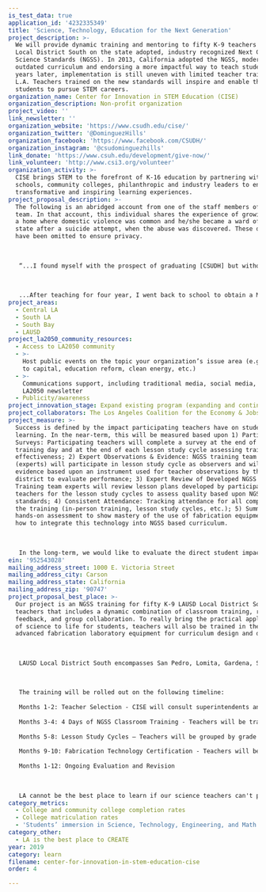 ```yaml
---
is_test_data: true
application_id: '4232335349'
title: 'Science, Technology, Education for the Next Generation'
project_description: >-
  We will provide dynamic training and mentoring to fifty K-9 teachers in LAUSD
  Local District South on the state adopted, industry recognized Next Generation
  Science Standards (NGSS). In 2013, California adopted the NGSS, modernizing an
  outdated curriculum and endorsing a more impactful way to teach students. Six
  years later, implementation is still uneven with limited teacher training in
  L.A. Teachers trained on the new standards will inspire and enable their
  students to pursue STEM careers.
organization_name: Center for Innovation in STEM Education (CISE)
organization_description: Non-profit organization
project_video: ''
link_newsletter: ''
organization_website: 'https://www.csudh.edu/cise/'
organization_twitter: '@DominguezHills'
organization_facebook: 'https://www.facebook.com/CSUDH/'
organization_instagram: '@csudominguezhills'
link_donate: 'https://www.csuh.edu/development/give-now/'
link_volunteer: 'http://www.csi3.org/volunteer'
organization_activity: >-
  CISE brings STEM to the forefront of K-16 education by partnering with
  schools, community colleges, philanthropic and industry leaders to enable
  transformative and inspiring learning experiences.
project_proposal_description: >-
  The following is an abridged account from one of the staff members of the CISE
  team. In that account, this individual shares the experience of growing up in
  a home where domestic violence was common and he/she became a ward of the
  state after a suicide attempt, when the abuse was discovered. These details
  have been omitted to ensure privacy.
   
   
   
   “...I found myself with the prospect of graduating [CSUDH] but without a clue of what my next steps would be. This is when I met Dr. Hamdan, my current Director and mentor. He encouraged me to become a math teacher, because I minored in math and because there was a shortage of individuals like me in the field. Some people have credited my success to my resilience but I know better. It is due to the educators that knew my story and didn’t lower the bar for me, out of pity. Dr. Hamdan was able to see my potential, even before I could see it, rather than the broken young adult that others saw. Although my story is difficult to tell, today I write it in order to acknowledge the impact that the MISTI and TTT program, which Dr. Hamdan accepted me to, had on my success. The programs provided me with support and guidance and surrounded me with good people. This may not sound like a lot but for someone who is the first to attend college, it is the difference between making it or not making it to the finish line...
   
   
   
   ...After teaching for four year, I went back to school to obtain a Masters in Educational Leadership. Upon graduating, I reached out to Dr. Hamdan for assistance in securing a vice-principal position. To my surprise, he offered me a position on his team. Dr. Hamdan never lowered his expectations and always pushed me to be the best in all I did. It was his demand that I produced the best that prepared me for my current role. In my current role, my realm of influence is more than I could have ever imagined and more than anyone ever expected from me. So I end with a sincere thank you to Dr. Hamdan (and his team), and to other critical mentors, for believing in me and for having high expectations for me.”
project_areas:
  - Central LA
  - South LA
  - South Bay
  - LAUSD
project_la2050_community_resources:
  - Access to LA2050 community
  - >-
    Host public events on the topic your organization’s issue area (e.g. access
    to capital, education reform, clean energy, etc.) 
  - >-
    Communications support, including traditional media, social media, and
    LA2050 newsletter
  - Publicity/awareness
project_innovation_stage: Expand existing program (expanding and continuing ongoing successful projects)
project_collaborators: The Los Angeles Coalition for the Economy & Jobs
project_measure: >-
  Success is defined by the impact participating teachers have on student
  learning. In the near-term, this will be measured based upon 1) Participant
  Surveys: Participating teachers will complete a survey at the end of each
  training day and at the end of each lesson study cycle assessing training
  effectiveness; 2) Expert Observations & Evidence: NGSS training team members
  (experts) will participate in lesson study cycle as observers and will gather
  evidence based upon an instrument used for teacher observations by the
  district to evaluate performance; 3) Expert Review of Developed NGSS Lessons:
  Training team experts will review lesson plans developed by participating
  teachers for the lesson study cycles to assess quality based upon NGSS
  standards; 4) Consistent Attendance: Tracking attendance for all components of
  the training (in-person training, lesson study cycles, etc.); 5) Summative
  hands-on assessment to show mastery of the use of fabrication equipment and
  how to integrate this technology into NGSS based curriculum.
   
   
   
   In the long-term, we would like to evaluate the direct student impact on quantitative metrics such as performance on standardized tests and qualitative metrics such as enthusiasm for and confidence in pursuing STEM related fields. We will be in a position to pursue this type of evaluation after the initial spring 2018 pilot group of 50 teachers has had the opportunity to teach according to the new standards for a full year (fall 2018- spring 2019).
ein: '952543028'
mailing_address_street: 1000 E. Victoria Street
mailing_address_city: Carson
mailing_address_state: California
mailing_address_zip: '90747'
project_proposal_best_place: >-
  Our project is an NGSS training for fifty K-9 LAUSD Local District South
  teachers that includes a dynamic combination of classroom training, real-time
  feedback, and group collaboration. To really bring the practical application
  of science to life for students, teachers will also be trained in the use of
  advanced fabrication laboratory equipment for curriculum design and delivery. 
   
   
   
   LAUSD Local District South encompasses San Pedro, Lomita, Gardena, South LA, and South Central LA. We chose this district because of limited implementation and the largest achievement gaps in science among student groups are defined by race and income. LAUSD enrollment is 90% students of color and 80% are socioeconomically disadvantaged. Within Local District South, we will recruit teachers mainly from schools who have a "STEAM Academy" and/or "STEAM Lab". Additionally, we will guide schools that have a "STEAM Lab" on how to furnish the lab and make it operational to develop their own capacity to manage and operate the lab, engaging students in advanced fabrication technology. 
   
   
   
   The training will be rolled out on the following timeline:
   
   Months 1-2: Teacher Selection - CISE will consult superintendents and STEM/STEAM coordinators to identify which schools will most benefit from training. Principals at selected schools will recommend 2-3 teachers.
   
   Months 3-4: 4 Days of NGSS Classroom Training - Teachers will be trained on the conceptual and instructional shifts from the current standards. They will learn the three dimensions of NGSS, analyze lesson plans, and break down new performance expectations. 
   
   Months 5-8: Lesson Study Cycles — Teachers will be grouped by grade level and work closely with an NGSS Expert to identify a focus based on student data and co-develop an NGSS aligned lesson. Teams of trainees will engage in collaborative planning-teaching-observation of learning, followed by lesson evaluation and refinement. Experts will lead a debrief to inform next steps and guide a second round of lesson study.
   
   Months 9-10: Fabrication Technology Certification - Teachers will be trained to use advanced fabrication equipment, such as 3D printers, Vinyl cutters, Laser Cutters, and CNC Routers, and to incorporate the engineering practices into their science lessons. With expert guidance, teachers will develop a unit of instruction that is NGSS aligned and demonstrates their ability to incorporate fabrication technology into their instruction.
   
   Months 1-12: Ongoing Evaluation and Revision 
   
   
   
   LA cannot be the best place to learn if our science teachers can't prepare students for college, careers and citizenship. Limited NGSS implementation is troubling in California where only 24% of 4th and 8th graders test proficient on the National Assessment of Education Progress in Science. We have trained 100 teachers with 50 more currently in training. The feedback has been outstanding with the majority highly rating its effectiveness and 100% willing to recommend it to peers.
category_metrics:
  - College and community college completion rates
  - College matriculation rates
  - 'Students’ immersion in Science, Technology, Engineering, and Math content'
category_other:
  - LA is the best place to CREATE
year: 2019
category: learn
filename: center-for-innovation-in-stem-education-cise
order: 4

---
```

